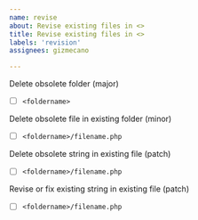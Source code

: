 ```yaml
---
name: revise
about: Revise existing files in <>
title: Revise existing files in <>
labels: 'revision'
assignees: gizmecano

---
```


Delete obsolete folder (major)

  - [ ] `<foldername>`

Delete obsolete file in existing folder (minor)

  - [ ] `<foldername>/filename.php`

Delete obsolete string in existing file (patch)

  - [ ] `<foldername>/filename.php`

Revise or fix existing string in existing file (patch)

  - [ ] `<foldername>/filename.php`
